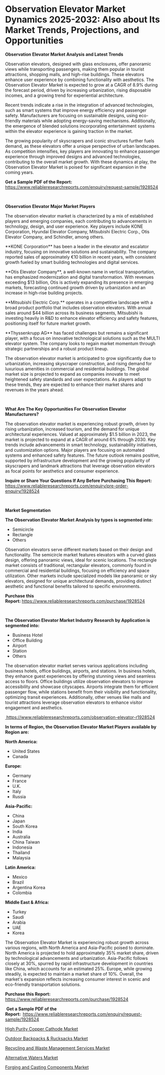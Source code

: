 <p><h1>Observation Elevator Market Dynamics 2025-2032: Also about Its Market Trends, Projections, and Opportunities</h1></p><p><strong>Observation Elevator Market Analysis and Latest Trends</strong></p>
<p><p>Observation elevators, designed with glass enclosures, offer panoramic views while transporting passengers, making them popular in tourist attractions, shopping malls, and high-rise buildings. These elevators enhance user experience by combining functionality with aesthetics. The Observation Elevator Market is expected to grow at a CAGR of 8.9% during the forecast period, driven by increasing urbanization, rising disposable incomes, and a growing trend for experiential architecture.</p><p>Recent trends indicate a rise in the integration of advanced technologies, such as smart systems that improve energy efficiency and passenger safety. Manufacturers are focusing on sustainable designs, using eco-friendly materials while adopting energy-saving mechanisms. Additionally, the emergence of blended solutions incorporating entertainment systems within the elevator experience is gaining traction in the market.</p><p>The growing popularity of skyscrapers and iconic structures further fuels demand, as these elevators offer a unique perspective of urban landscapes. As competition intensifies, key players are innovating to enhance passenger experience through improved designs and advanced technologies, contributing to the overall market growth. With these dynamics at play, the Observation Elevator Market is poised for significant expansion in the coming years.</p></p>
<p><strong>Get a Sample PDF of the Report:&nbsp;</strong> <a href="https://www.reliableresearchreports.com/enquiry/request-sample/1928524?utm_campaign=2253&utm_medium=2&utm_source=Github&utm_content=ia&utm_term=29032025&utm_id=observation-elevator">https://www.reliableresearchreports.com/enquiry/request-sample/1928524</a></p>
<p>&nbsp;</p>
<p><strong>Observation Elevator Major Market Players</strong></p>
<p><p>The observation elevator market is characterized by a mix of established players and emerging companies, each contributing to advancements in technology, design, and user experience. Key players include KONE Corporation, Hyundai Elevator Company, Mitsubishi Electric Corp., Otis Elevator Company, and Schindler, among others.</p><p>**KONE Corporation** has been a leader in the elevator and escalator industry, focusing on innovative solutions and sustainability. The company reported sales of approximately €10 billion in recent years, with consistent growth fueled by smart building technologies and digital services. </p><p>**Otis Elevator Company**, a well-known name in vertical transportation, has emphasized modernization and digital transformation. With revenues exceeding $13 billion, Otis is actively expanding its presence in emerging markets, forecasting continued growth driven by urbanization and an increase in high-rise building projects.</p><p>**Mitsubishi Electric Corp.** operates in a competitive landscape with a broad product portfolio that includes observation elevators. With annual sales around $44 billion across its business segments, Mitsubishi is investing heavily in R&D to enhance elevator efficiency and safety features, positioning itself for future market growth.</p><p>**Thyssenkrupp AG** has faced challenges but remains a significant player, with a focus on innovative technological solutions such as the MULTI elevator system. The company looks to regain market momentum through strategic partnerships and a robust product lineup.</p><p>The observation elevator market is anticipated to grow significantly due to urbanization, increasing skyscraper construction, and rising demand for luxurious amenities in commercial and residential buildings. The global market size is projected to expand as companies innovate to meet heightened safety standards and user expectations. As players adapt to these trends, they are expected to enhance their market shares and revenues in the years ahead.</p></p>
<p>&nbsp;</p>
<p><strong>What Are The Key Opportunities For Observation Elevator Manufacturers?</strong></p>
<p><p>The observation elevator market is experiencing robust growth, driven by rising urbanization, increased tourism, and the demand for unique architectural experiences. Valued at approximately $1.5 billion in 2023, the market is projected to expand at a CAGR of around 6% through 2030. Key trends include advancements in smart technology, sustainability initiatives, and customization options. Major players are focusing on automated systems and enhanced safety features. The future outlook remains positive, supported by infrastructure development and the growing popularity of skyscrapers and landmark attractions that leverage observation elevators as focal points for aesthetics and consumer experience.</p></p>
<p><strong>Inquire or Share Your Questions If Any Before Purchasing This Report:</strong> <a href="https://www.reliableresearchreports.com/enquiry/pre-order-enquiry/1928524?utm_campaign=2253&utm_medium=2&utm_source=Github&utm_content=ia&utm_term=29032025&utm_id=observation-elevator">https://www.reliableresearchreports.com/enquiry/pre-order-enquiry/1928524</a></p>
<p>&nbsp;</p>
<p><strong>Market Segmentation</strong></p>
<p><strong>The Observation Elevator Market Analysis by types is segmented into:</strong></p>
<p><ul><li>Semicircle</li><li>Rectangle</li><li>Others</li></ul></p>
<p><p>Observation elevators serve different markets based on their design and functionality. The semicircle market features elevators with a curved glass design, offering panoramic views, ideal for scenic locations. The rectangle market consists of traditional, rectangular elevators, commonly found in commercial and residential buildings, focusing on efficiency and space utilization. Other markets include specialized models like panoramic or sky elevators, designed for unique architectural demands, providing distinct aesthetic and functional benefits tailored to specific environments.</p></p>
<p><strong>Purchase this Report:&nbsp;</strong><a href="https://www.reliableresearchreports.com/purchase/1928524?utm_campaign=2253&utm_medium=2&utm_source=Github&utm_content=ia&utm_term=29032025&utm_id=observation-elevator">https://www.reliableresearchreports.com/purchase/1928524</a></p>
<p>&nbsp;</p>
<p><strong>The Observation Elevator Market Industry Research by Application is segmented into:</strong></p>
<p><ul><li>Business Hotel</li><li>Office Building</li><li>Airport</li><li>Station</li><li>Others</li></ul></p>
<p><p>The observation elevator market serves various applications including business hotels, office buildings, airports, and stations. In business hotels, they enhance guest experiences by offering stunning views and seamless access to floors. Office buildings utilize observation elevators to improve accessibility and showcase cityscapes. Airports integrate them for efficient passenger flow, while stations benefit from their visibility and functionality, optimizing transit experiences. Additionally, other venues like malls and tourist attractions leverage observation elevators to enhance visitor engagement and aesthetics.</p></p>
<p><a href="https://www.reliableresearchreports.com/observation-elevator-r1928524?utm_campaign=2253&utm_medium=2&utm_source=Github&utm_content=ia&utm_term=29032025&utm_id=observation-elevator">&nbsp;https://www.reliableresearchreports.com/observation-elevator-r1928524</a></p>
<p><strong>In terms of Region, the Observation Elevator Market Players available by Region are:</strong></p>
<p>
    <p> <strong> North America: </strong>
        <ul>
            <li>United States</li>
            <li>Canada</li>
        </ul>
        </p> 
    <p> <strong> Europe: </strong>
        <ul>
            <li>Germany</li>
            <li>France</li>
            <li>U.K.</li>
            <li>Italy</li>
            <li>Russia</li>
        </ul>
        </p> 
    <p> <strong> Asia-Pacific: </strong>
        <ul>
            <li>China</li>
            <li>Japan</li>
            <li>South Korea</li>
            <li>India</li>
            <li>Australia</li>
            <li>China Taiwan</li>
            <li>Indonesia</li>
            <li>Thailand</li>
            <li>Malaysia</li>
        </ul>
        </p> 
    <p> <strong> Latin America: </strong>
        <ul>
            <li>Mexico</li>
            <li>Brazil</li>
            <li>Argentina Korea</li>
            <li>Colombia</li>
        </ul>
        </p> 
    <p> <strong> Middle East & Africa: </strong>
        <ul>
            <li>Turkey</li>
            <li>Saudi</li>
            <li>Arabia</li>
            <li>UAE</li>
            <li>Korea</li>
        </ul>
    </p>
    </p>
<p><p>The Observation Elevator Market is experiencing robust growth across various regions, with North America and Asia-Pacific poised to dominate. North America is projected to hold approximately 35% market share, driven by technological advancements and urbanization. Asia-Pacific follows closely at 30%, spurred by rapid infrastructure development in countries like China, which accounts for an estimated 25%. Europe, while growing steadily, is expected to maintain a market share of 10%. Overall, the market's expansion reflects increasing consumer interest in scenic and eco-friendly transportation solutions.</p></p>
<p><strong>Purchase this Report: </strong><a href="https://www.reliableresearchreports.com/purchase/1928524?utm_campaign=2253&utm_medium=2&utm_source=Github&utm_content=ia&utm_term=29032025&utm_id=observation-elevator">https://www.reliableresearchreports.com/purchase/1928524</a></p>
<p>&nbsp;<strong>Get a Sample PDF of the Report:&nbsp;&nbsp;</strong><a href="https://www.reliableresearchreports.com/enquiry/request-sample/1928524?utm_campaign=2253&utm_medium=2&utm_source=Github&utm_content=ia&utm_term=29032025&utm_id=observation-elevator">https://www.reliableresearchreports.com/enquiry/request-sample/1928524</a></p>
<p><strong></strong></p>
<p><p><a href="https://github.com/rembaentin6f/Market-Research-Report-List-1/blob/main/high-purity-copper-cathode-market.md?utm_campaign=2253&utm_medium=2&utm_source=Github&utm_content=ia&utm_term=29032025&utm_id=observation-elevator">High Purity Copper Cathode Market</a></p><p><a href="https://github.com/brabolyrah3h/Market-Research-Report-List-1/blob/main/outdoor-backpacks-rucksacks-market.md?utm_campaign=2253&utm_medium=2&utm_source=Github&utm_content=ia&utm_term=29032025&utm_id=observation-elevator">Outdoor Backpacks & Rucksacks Market</a></p><p><a href="https://github.com/sekohlorik/Market-Research-Report-List-1/blob/main/recycling-and-waste-management-services-market.md?utm_campaign=2253&utm_medium=2&utm_source=Github&utm_content=ia&utm_term=29032025&utm_id=observation-elevator">Recycling and Waste Management Services Market</a></p><p><a href="https://github.com/timayuethem/Market-Research-Report-List-1/blob/main/alternative-waters-market.md?utm_campaign=2253&utm_medium=2&utm_source=Github&utm_content=ia&utm_term=29032025&utm_id=observation-elevator">Alternative Waters Market</a></p><p><a href="https://github.com/dukawashviro/Market-Research-Report-List-1/blob/main/forging-and-casting-components-market.md?utm_campaign=2253&utm_medium=2&utm_source=Github&utm_content=ia&utm_term=29032025&utm_id=observation-elevator">Forging and Casting Components Market</a></p></p>